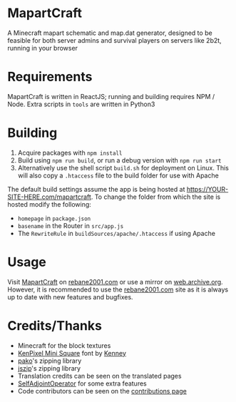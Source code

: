 # MapartCraft

A Minecraft mapart schematic and map.dat generator, designed to be feasible for both server admins and survival players on servers like 2b2t, running in your browser

# Requirements

MapartCraft is written in ReactJS; running and building requires NPM / Node. Extra scripts in `tools` are written in Python3

# Building

1. Acquire packages with `npm install`
2. Build using `npm run build`, or run a debug version with `npm run start`
3. Alternatively use the shell script `build.sh` for deployment on Linux. This will also copy a `.htaccess` file to the build folder for use with Apache

The default build settings assume the app is being hosted at https://YOUR-SITE-HERE.com/mapartcraft. To change the folder from which the site is hosted modify the following:

- `homepage` in `package.json`
- `basename` in the Router in `src/app.js`
- The `RewriteRule` in `buildSources/apache/.htaccess` if using Apache

# Usage

Visit [MapartCraft](https://rebane2001.com/mapartcraft) on [rebane2001.com](https://rebane2001.com) or use a mirror on [web.archive.org](https://web.archive.org/web/*/https://rebane2001.com/mapartcraft). However, it is recommended to use the [rebane2001.com](https://rebane2001.com/mapartcraft) site as it is always up to date with new features and bugfixes.

# Credits/Thanks

- Minecraft for the block textures
- [KenPixel Mini Square](https://opengameart.org/content/kenney-fonts) font by [Kenney](https://www.kenney.nl/)
- [pako](https://www.npmjs.com/package/pako)'s zipping library
- [jszip](https://www.npmjs.com/package/jszip)'s zipping library
- Translation credits can be seen on the translated pages
- [SelfAdjointOperator](https://github.com/SelfAdjointOperator) for some extra features
- Code contributors can be seen on the [contributions page](https://github.com/rebane2001/mapartcraft/graphs/contributors)
